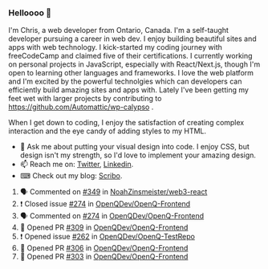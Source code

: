 ### Helloooo 👋

I'm Chris, a web developer from Ontario, Canada. I'm a self-taught developer pursuing a career in web dev. I enjoy building beautiful sites and apps with web technology.
I kick-started my coding journey with freeCodeCamp and claimed five of their certifications.  I currently working on personal projects in JavaScript, especially with React/Next.js, though I'm open to learning other languages and frameworks. I love the web platform and I'm excited by the powerful technolgies which can developers can efficiently build amazing sites and apps with. Lately I've been getting my feet wet with larger projects by contributing to https://github.com/Automattic/wp-calypso .

When I get down to coding, I enjoy the satisfaction of creating complex interaction and the eye candy of adding styles to my HTML. 

- 💬 Ask me about putting your visual design into code. I enjoy CSS, but design isn't my strength, so I'd love to implement your amazing design.
- 📫 Reach me on: [Twitter](https://twitter.com/Christo28120856), [Linkedin](https://www.linkedin.com/in/christopher-stevers-07b9a5204/).
- ⌨ Check out my blog: [Scribo](https://christopherstevers.cf).
<!--
**Christopher-Stevers/Christopher-Stevers** is a ✨ _special_ ✨ repository because its `README.md` (this file) appears on your GitHub profile.

Here are some ideas to get you started:

- 🔭 I’m currently working on ...
- 🌱 I’m currently learning ...
- 👯 I’m looking to collaborate on ...
- 🤔 I’m looking for help with ...
- 😄 Pronouns: ...
- ⚡ Fun fact: ...
-->

<!--START_SECTION:activity-->
1. 🗣 Commented on [#349](https://github.com/NoahZinsmeister/web3-react/issues/349) in [NoahZinsmeister/web3-react](https://github.com/NoahZinsmeister/web3-react)
2. ❗️ Closed issue [#274](https://github.com/OpenQDev/OpenQ-Frontend/issues/274) in [OpenQDev/OpenQ-Frontend](https://github.com/OpenQDev/OpenQ-Frontend)
3. 🗣 Commented on [#274](https://github.com/OpenQDev/OpenQ-Frontend/issues/274) in [OpenQDev/OpenQ-Frontend](https://github.com/OpenQDev/OpenQ-Frontend)
4. 💪 Opened PR [#309](https://github.com/OpenQDev/OpenQ-Frontend/pull/309) in [OpenQDev/OpenQ-Frontend](https://github.com/OpenQDev/OpenQ-Frontend)
5. ❗️ Opened issue [#262](https://github.com/OpenQDev/OpenQ-TestRepo/issues/262) in [OpenQDev/OpenQ-TestRepo](https://github.com/OpenQDev/OpenQ-TestRepo)
6. 💪 Opened PR [#306](https://github.com/OpenQDev/OpenQ-Frontend/pull/306) in [OpenQDev/OpenQ-Frontend](https://github.com/OpenQDev/OpenQ-Frontend)
7. 💪 Opened PR [#303](https://github.com/OpenQDev/OpenQ-Frontend/pull/303) in [OpenQDev/OpenQ-Frontend](https://github.com/OpenQDev/OpenQ-Frontend)
<!--END_SECTION:activity-->
